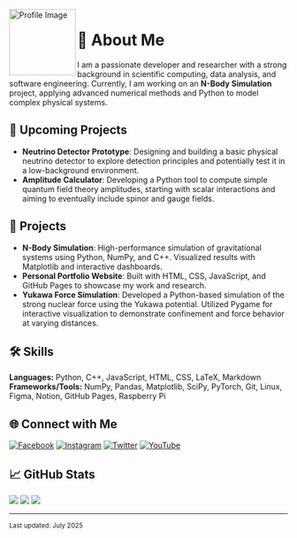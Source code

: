 <img align="left" src="https://orhun.dev/img/crow.png" width="120" alt="Profile Image">  

# 👋 About Me

I am a passionate developer and researcher with a strong background in scientific computing, data analysis, and software engineering. Currently, I am working on an **N-Body Simulation** project, applying advanced numerical methods and Python to model complex physical systems.

## 🧠 Upcoming Projects

- **Neutrino Detector Prototype**: Designing and building a basic physical neutrino detector to explore detection principles and potentially test it in a low-background environment.  
- **Amplitude Calculator**: Developing a Python tool to compute simple quantum field theory amplitudes, starting with scalar interactions and aiming to eventually include spinor and gauge fields.

## 🚀 Projects

- **N-Body Simulation**: High-performance simulation of gravitational systems using Python, NumPy, and C++. Visualized results with Matplotlib and interactive dashboards.
- **Personal Portfolio Website**: Built with HTML, CSS, JavaScript, and GitHub Pages to showcase my work and research.
- **Yukawa Force Simulation**: Developed a Python-based simulation of the strong nuclear force using the Yukawa potential. Utilized Pygame for interactive visualization to demonstrate confinement and force behavior at varying distances.

## 🛠️ Skills

**Languages:** Python, C++, JavaScript, HTML, CSS, LaTeX, Markdown  
**Frameworks/Tools:** NumPy, Pandas, Matplotlib, SciPy, PyTorch, Git, Linux, Figma, Notion, GitHub Pages, Raspberry Pi

## 🌐 Connect with Me

[![Facebook](https://img.shields.io/badge/Facebook-%231877F2.svg?logo=Facebook&logoColor=white)](https://facebook.com/isaac.migdad.1)
[![Instagram](https://img.shields.io/badge/Instagram-%23E4405F.svg?logo=Instagram&logoColor=white)](https://instagram.com/almiqdad.yahya)
[![Twitter](https://img.shields.io/badge/Twitter-%231DA1F2.svg?logo=Twitter&logoColor=white)](https://twitter.com/miqdadgreeb)
[![YouTube](https://img.shields.io/badge/YouTube-%23FF0000.svg?logo=YouTube&logoColor=white)](https://youtube.com/@theoryofeverything2.0)

## 📈 GitHub Stats
![](https://github-readme-stats.vercel.app/api?username=miqdadgithub&theme=tokyonight&hide_border=false&include_all_commits=true&count_private=true)
![](https://github-readme-streak-stats.herokuapp.com/?user=miqdadgithub&theme=tokyonight&hide_border=false)
![](https://github-readme-stats.vercel.app/api/top-langs/?username=miqdadgithub&theme=tokyonight&hide_border=false&layout=compact)

---
<sub>Last updated: July 2025</sub>
